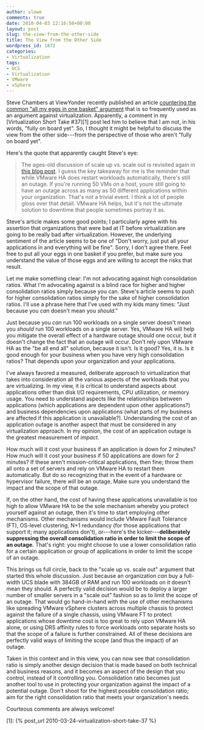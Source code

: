 ```yaml
---
author: slowe
comments: true
date: 2010-04-03 12:16:50+00:00
layout: post
slug: the-view-from-the-other-side
title: The View from the Other Side
wordpress_id: 1872
categories:
- Virtualization
tags:
- UCS
- Virtualization
- VMware
- vSphere
---
```


Steve Chambers at ViewYonder recently published an article [countering the common "all my eggs in one basket" argument](http://viewyonder.com/2010/03/28/dont-be-a-chicken-cram-your-eggs-into-vsphere-on-ucs/) that is so frequently used as an argument against virtualization. Apparently, a comment in my [Virtualization Short Take #37][1] post led him to believe that I am not, in his words, "fully on board yet". So, I thought it might be helpful to discuss the view from the other side---from the perspective of those who aren't "fully on board yet".

Here's the quote that apparently caught Steve's eye:

>The ages-old discussion of scale up vs. scale out is revisited again in [this blog post](http://itsjustanotherlayer.com/2010/03/scale-up-or-scale-out%e2%84%a2/). I guess the key takeaway for me is the reminder that while VMware HA does restart workloads automatically, there's still an outage. If you're running 50 VMs on a host, youre still going to have an outage across as many as 50 different applications within your organization. That's not a trivial event. I think a lot of people gloss over that detail. VMware HA helps, but it's not the ultimate solution to downtime that people sometimes portray it as.

Steve's article makes some good points; I particularly agree with his assertion that organizations that were bad at IT before virtualization are going to be really bad after virtualization. However, the underlying sentiment of the article seems to be one of "Don't worry, just put all your applications in and everything will be fine". Sorry, I don't agree there. Feel free to put all your eggs in one basket if you prefer, but make sure you understand the value of those eggs and are willing to accept the risks that result.

Let me make something clear: I'm not advocating against high consolidation ratios. What I'm advocating against is a blind race for higher and higher consolidation ratios simply because you can. Steve's article seems to push for higher consolidation ratios simply for the sake of higher consolidation ratios. I'll use a phrase here that I've used with my kids many times: "Just because you _can_ doesn't mean you _should_."

Just because you _can_ run 100 workloads on a single server doesn't mean you _should_ run 100 workloads on a single server. Yes, VMware HA will help you mitigate the overall effect of a hardware outage should one occur, but it doesn't change the fact that an outage will occur. Don't rely upon VMware HA as the "be all end all" solution, because it isn't. Is it good? Yes, it is. Is it good enough for your business when you have very high consolidation ratios? That depends upon your organization and your applications.

I've always favored a measured, deliberate approach to virtualization that takes into consideration all the various aspects of the workloads that you are virtualizing. In my view, it is critical to understand aspects about applications other than disk I/O requirements, CPU utilization, or memory usage. You need to understand aspects like the relationships between applications (which applications are dependent upon other applications?) and business dependencies upon applications (what parts of my business are affected if this application is unavailable?). Understanding the cost of an application outage is another aspect that must be considered in any virtualization approach. In my opinion, the cost of an application outage is the greatest measurement of _impact_.

How much will it cost your business if an application is down for 2 minutes? How much will it cost your business if 50 applications are down for 2 minutes? If these aren't mission-critical applications, then fine; throw them all onto a set of servers and rely on VMware HA to restart them automatically. But do so recognizing that in the event of a hardware or hypervisor failure, there _will_ be an outage. Make sure you understand the impact and the scope of that outage.

If, on the other hand, the cost of having these applications unavailable is too high to allow VMware HA to be the sole mechanism whereby you protect yourself against an outage, then it's time to start employing other mechanisms. Other mechanisms would include VMware Fault Tolerance (FT), OS-level clustering, N+1 redundancy (for those applications that support it; many applications don't), or---here's the kicker---**deliberately suppressing the overall consolidation ratio in order to limit the scope of an outage.** That's right: you might choose to use a lower consolidation ratio for a certain application or group of applications in order to limit the scope of an outage.

This brings us full circle, back to the "scale up vs. scale out" argument that started this whole discussion. Just because an organization _can_ buy a full-width UCS blade with 384GB of RAM and run 100 workloads on it doesn't mean they should. A perfectly valid decision would be to deploy a larger number of smaller servers in a "scale out" fashion so as to limit the scope of an outage. That would go hand-in-hand with the use of other mechanisms like spreading VMware vSphere clusters across multiple chassis to protect against the failure of a single chassis, using VMware FT to protect applications whose downtime cost is too great to rely upon VMware HA alone, or using DRS affinity rules to force workloads onto separate hosts so that the scope of a failure is further constrained. All of these decisions are perfectly valid ways of limiting the scope (and thus the impact) of an outage.

Taken in this context and in this view, you can now see that consolidation ratio is simply another design decision that is made based on both technical and business reasons, and it becomes an aspect of the design that you control, instead of it controlling you. Consolidation ratio becomes just another tool to use in protecting your organization against the impact of a potential outage. Don't shoot for the highest possible consolidation ratio; aim for the right consolidation ratio that meets your organization's needs.

Courteous comments are always welcome!

[1]: {% post_url 2010-03-24-virtualization-short-take-37 %}
